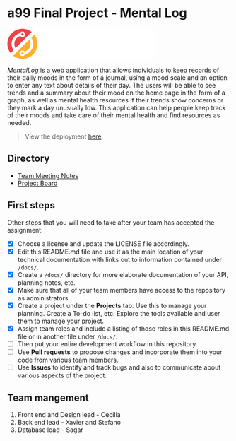 # a99 Final Project - Mental Log

![MentalLog logo](front/assets/lightlogo.svg)

*MentalLog* is a web application that allows individuals to keep records of their daily moods in the form of a journal, using a mood scale and an option to enter any text about details of their day. The users will be able to see trends and a summary about their mood on the home page in the form of a graph, as well as mental health resources if their trends show concerns or they mark a day unusually low. This application can help people keep track of their moods and take care of their mental health and find resources as needed. 

>View the deployment [here](https://comp426-2022-spring.github.io/a99-maia/front/index.html).

## Directory

- [Team Meeting Notes](https://github.com/comp426-2022-spring/a99-maia/blob/main/docs/Meeting-Notes.md)
- [Project Board](https://github.com/comp426-2022-spring/a99-maia/projects/1)

## First steps

Other steps that you will need to take after your team has accepted the assignment:

- [x] Choose a license and update the LICENSE file accordingly. 
- [x] Edit this README.md file and use it as the main location of your technical documentation with links out to information contained under `/docs/`.
- [x] Create a `/docs/` directory for more elaborate documentation of your API, planning notes, etc.
- [x] Make sure that all of your team members have access to the repository as administrators.
- [x] Create a project under the **Projects** tab. Use this to manage your planning. Create a To-do list, etc. Explore the tools available and user them to manage your project.
- [x] Assign team roles and include a listing of those roles in this README.md file or in another file under `/docs/`.
- [ ] Then put your entire development workflow in this repository.
- [ ] Use **Pull requests** to propose changes and incorporate them into your code from various team members. 
- [ ] Use **Issues** to identify and track bugs and also to communicate about various aspects of the project.

## Team mangement

1. Front end and Design lead - Cecilia
2. Back end lead - Xavier and Stefano
3. Database lead - Sagar